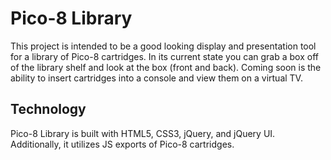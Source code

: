 # Pico-8 Library
This project is intended to be a good looking display and presentation tool for a library of Pico-8 cartridges. In its current state you can grab a box off of the library shelf and look at the box (front and back). Coming soon is the ability to insert cartridges into a console and view them on a virtual TV.
## Technology
Pico-8 Library is built with HTML5, CSS3, jQuery, and jQuery UI. Additionally, it utilizes JS exports of Pico-8 cartridges.
